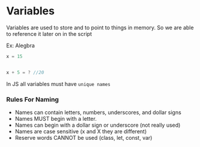 # Variables 

Variables are used to store and to point to things in memory. So we are able to reference it later on in the script 

Ex: Alegbra 
```js
x = 15


x + 5 = ? //20

```
In JS all variables must have `unique names`


### Rules For Naming 
- Names can contain letters, numbers, underscores, and dollar signs 
- Names MUST begin with a letter.
- Names can begin with a dollar sign or underscore (not really used)
- Names are case sensitive (x and X they are different)
- Reserve words CANNOT be used (class, let, const, var)



